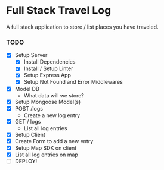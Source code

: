 # Full Stack Travel Log

A full stack application to store / list places you have traveled.

### TODO

- [x] Setup Server
  - [x] Install Dependencies
  - [x] Install / Setup Linter
  - [x] Setup Express App
  - [x] Setup Not Found and Error Middlewares
- [x] Model DB
  - What data will we store?
- [x] Setup Mongoose Model(s)
- [x] POST /logs
  - Create a new log entry
- [x] GET / logs
  - List all log entries
- [x] Setup Client
- [x] Create Form to add a new entry
- [x] Setup Map SDK on client
- [x] List all log entries on map
- [ ] DEPLOY!
